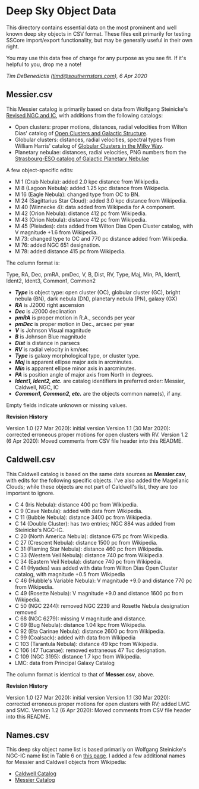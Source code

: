 Deep Sky Object Data
====================

This directory contains essential data on the most prominent and well known deep sky objects in CSV format.  These files exit primarily for testing SSCore import/export functionality, but may be generally useful in their own right.

You may use this data free of charge for any purpose as you see fit.  If it's helpful to you, drop me a note!

_Tim DeBenedictis (timd@southernstars.com), 6 Apr 2020_

Messier.csv
-----------

This Messier catalog is primarily based on data from Wolfgang Steinicke's [Revised NGC and IC](http://www.klima-luft.de/steinicke/index_e.htm), with additions from the following catalogs:

- Open clusters: proper motions, distances, radial velocities from Wilton Dias' catalog of [Open Clusters and Galactic Structure](https://wilton.unifei.edu.br/ocdb/clusters.txt).
- Globular clusters: distances, radial velocities, spectral types from William Harris' catalog of [Globular Clusters in the Milky Way](http://physwww.mcmaster.ca/~harris/mwgc.dat).
- Planetary nebulae: distances, radial velocities, PNG numbers from the [Strasbourg-ESO catalog of Galactic Planetary Nebulae](https://cdsarc.unistra.fr/ftp/V/84)

A few object-specific edits:

- M 1 (Crab Nebula): added 2.0 kpc distance from Wikipedia.
- M 8 (Lagoon Nebula): added 1.25 kpc distance from Wikipedia.
- M 16 (Eagle Nebula): changed type from OC to BN.
- M 24 (Sagittarius Star Cloud): added 3.0 kpc distance from Wikipedia.
- M 40 (Winnecke 4): data added from Wikipedia for A component.
- M 42 (Orion Nebula): distance 412 pc from Wikipedia.
- M 43 (Orion Nebula): distance 412 pc from Wikipedia.
- M 45 (Pleiades): data added from Wilton Dias Open Cluster catalog, with V magnitude +1.6 from Wikipedia.
- M 73: changed type to OC and 770 pc distance added from Wikipedia.
- M 76: added NGC 651 designation.
- M 78: added distance 415 pc from Wikipedia.

The column format is:

Type, RA, Dec, pmRA, pmDec, V, B, Dist, RV, Type, Maj, Min, PA, Ident1, Ident2, Ident3, Common1, Common2

- **_Type_** is object type: open cluster (OC), globular cluster (GC), bright nebula (BN), dark nebula (DN), planetary nebula (PN), galaxy (GX)
- **_RA_** is J2000 right ascension
- **_Dec_** is J2000 declination
- **_pmRA_** is proper motion in R.A., seconds per year
- **_pmDec_** is proper motion in Dec., arcsec per year
- **_V_** is Johnson Visual magnitude
- **_B_** is Johnson Blue magnitude
- **_Dist_** is distance in parsecs
- **_RV_** is radial velocity in km/sec
- **_Type_** is galaxy morphological type, or cluster type.
- **_Maj_** is apparent ellipse major axis in arcminutes.
- **_Min_** is apparent ellipse minor axis in aarcminutes.
- **_PA_** is position angle of major axis from North in degrees.
- **_Ident1, Ident2, etc._** are catalog identifiers in preferred order: Messier, Caldwell, NGC, IC
- **_Common1, Common2, etc._** are the objects common name(s), if any.

Empty fields indicate unknown or missing values.

**Revision History**

Version 1.0 (27 Mar 2020): initial version
Version 1.1 (30 Mar 2020): corrected erroneous proper motions for open clusters with RV.
Version 1.2 (6 Apr 2020): Moved comments from CSV file header into this README.

Caldwell.csv
------------

This Caldwell catalog is based on the same data sources as **Messier.csv**, with edits for the  following specific objects. I've also added the Magellanic Clouds; while these objects are not part of Caldwell's list, they are too important to ignore.

- C 4 (Iris Nebula): distance 400 pc from Wikipedia.
- C 9 (Cave Nebula): added with data from Wikipedia.
- C 11 (Bubble Nebula): distance 3400 pc from Wikipedia.
- C 14 (Double Cluster): has two entries; NGC 884 was added from Steinicke's NGC-IC.
- C 20 (North America Nebula): distance 675 pc from Wikipedia.
- C 27 (Crescent Nebula): distance 1500 pc from Wikipedia.
- C 31 (Flaming Star Nebula): distance 460 pc from Wikipedia.
- C 33 (Western Veil Nebula): distance 740 pc from Wikipedia.
- C 34 (Eastern Veil Nebula): distance 740 pc from Wikipedia.
- C 41 (Hyades) was added with data from Wilton Dias Open Cluster catalog, with magnitude +0.5 from Wikipedia
- C 46 (Hubble's Variable Nebula): V magnitude +9.0 and distance 770 pc from Wikipedia.
- C 49 (Rosette Nebula): V magnitude +9.0 and distance 1600 pc from Wikipedia.
- C 50 (NGC 2244): removed NGC 2239 and Rosette Nebula designation removed
- C 68 (NGC 6279): missing V magnitude and distance.
- C 69 (Bug Nebula): distance 1.04 kpc from Wikipedia.
- C 92 (Eta Carinae Nebula): distance 2600 pc from Wikipedia.
- C 99 (Coalsack): added with data from Wikipedia
- C 103 (Tarantula Nebula): distance 49 kpc from Wikipedia.
- C 106 (47 Tucanae): removed extraneous 47 Tuc designation.
- C 109 (NGC 3195): distance 1.7 kpc from Wikipedia.
- LMC: data from Principal Galaxy Catalog

The column format is identical to that of **Messer.csv**, above.

**Revision History**

Version 1.0 (27 Mar 2020): initial version
Version 1.1 (30 Mar 2020): corrected erroneous proper motions for open clusters with RV; added LMC and SMC.
Version 1.2 (6 Apr 2020): Moved comments from CSV file header into this README.

Names.csv
---------

This deep sky object name list is based primarily on Wolfgang Steinicke's NGC-IC name list in Table 6 on [this page](http://www.klima-luft.de/steinicke/index_e.htm).  I added a few additional names for Messier and Caldwell objects from Wikipedia:

- [Caldwell Catalog](https://en.wikipedia.org/wiki/Caldwell_catalogue)
- [Messier Catalog](https://en.wikipedia.org/wiki/Messier_object)
